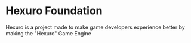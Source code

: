# Hexuro Foundation
Hexuro is a project made to make game developers experience better by making the "Hexuro" Game Engine
